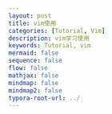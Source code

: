 ```yaml
---
layout: post
title: vim使用
categories: [Tutorial, Vim]
description: vim学习使用
keywords: Tutorial, vim
mermaid: false
sequence: false
flow: false
mathjax: false
mindmap: false
mindmap2: false
typora-root-url: ../
---
```


